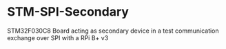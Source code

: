# STM-SPI-Secondary
 STM32F030C8 Board acting as secondary device in a test communication exchange over SPI with a RPi B+ v3
